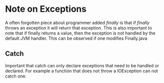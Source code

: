# Note on Exceptions
A often forgotten piece about programmer added _finally_ is that if _finally_ throws an exception it will return that exception. This is also important to note that if finally returns a value, then the exception is not handled by the default JVM handler. This can be observed if one modifies Finally.java

## Catch
Important that catch can only declare exceptions that need to be handled or declared. 
For example a function that does not throw a IOException can not catch one. 
